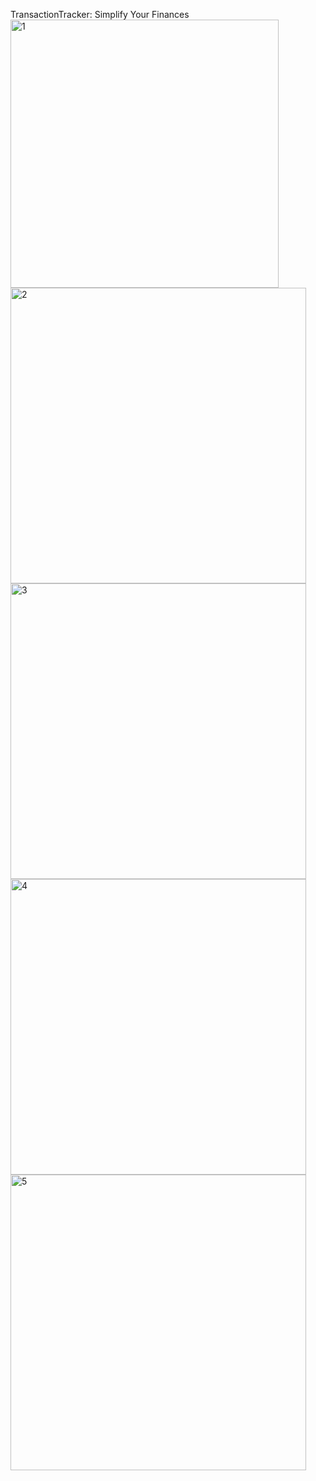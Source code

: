 TransactionTracker: Simplify Your Finances
<img width="429" alt="1" src="https://user-images.githubusercontent.com/107983374/209714462-7ba10c89-b9db-4a18-85b0-681bca1f19c6.png">
<img width="473" alt="2" src="https://user-images.githubusercontent.com/107983374/209714511-2d65248a-aa26-40b5-ab04-63c4c334e4d2.png">
<img width="473" alt="3" src="https://user-images.githubusercontent.com/107983374/209714546-1ee4707e-8c3e-4be0-bc61-c9f19d0dade4.png">
<img width="473" alt="4" src="https://user-images.githubusercontent.com/107983374/209714583-439fc25a-ef6d-4f5c-9a71-3dbcc839a287.png">
<img width="473" alt="5" src="https://user-images.githubusercontent.com/107983374/209714631-654380da-e8c8-4e14-ae00-b3259ebc3b84.png">
